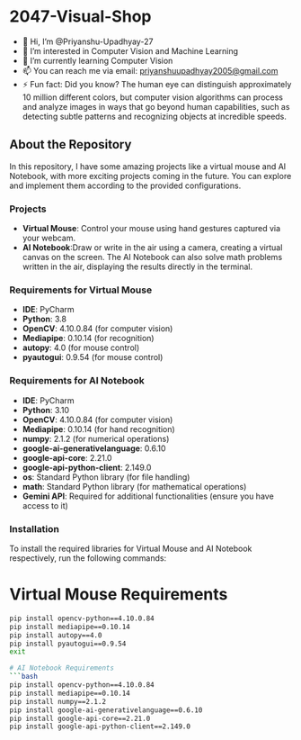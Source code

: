 # 2047-Visual-Shop

- 👋 Hi, I’m @Priyanshu-Upadhyay-27
- 👀 I’m interested in Computer Vision and Machine Learning
- 🌱 I’m currently learning Computer Vision
- 📫 You can reach me via email: priyanshuupadhyay2005@gmail.com
- ⚡ Fun fact: Did you know? The human eye can distinguish approximately 10 million different colors, but computer vision algorithms can process and analyze images in ways that go beyond human capabilities, such as detecting subtle patterns and recognizing objects at incredible speeds.

## About the Repository

In this repository, I have some amazing projects like a virtual mouse and AI Notebook, with more exciting projects coming in the future. You can explore and implement them according to the provided configurations.

### Projects

- **Virtual Mouse**: Control your mouse using hand gestures captured via your webcam.
- **AI Notebook**:Draw or write in the air using a camera, creating a virtual canvas on the screen. The AI Notebook can also solve math problems written in the air, displaying the results directly in the terminal.

### Requirements for Virtual Mouse

- **IDE**: PyCharm 
- **Python**: 3.8
- **OpenCV**: 4.10.0.84 (for computer vision)
- **Mediapipe**: 0.10.14 (for recognition)
- **autopy**: 4.0 (for mouse control)
- **pyautogui**: 0.9.54 (for mouse control)

### Requirements for AI Notebook

- **IDE**: PyCharm 
- **Python**: 3.10
- **OpenCV**: 4.10.0.84 (for computer vision)
- **Mediapipe**: 0.10.14 (for hand recognition)
- **numpy**: 2.1.2 (for numerical operations)
- **google-ai-generativelanguage**: 0.6.10
- **google-api-core**:  2.21.0
- **google-api-python-client**: 2.149.0
- **os**: Standard Python library (for file handling)
- **math**: Standard Python library (for mathematical operations)
- **Gemini API**: Required for additional functionalities (ensure you have access to it)

### Installation

To install the required libraries for Virtual Mouse and AI Notebook respectively, run the following commands:

# Virtual Mouse Requirements
```bash
pip install opencv-python==4.10.0.84
pip install mediapipe==0.10.14
pip install autopy==4.0
pip install pyautogui==0.9.54
exit

# AI Notebook Requirements
```bash
pip install opencv-python==4.10.0.84
pip install mediapipe==0.10.14
pip install numpy==2.1.2
pip install google-ai-generativelanguage==0.6.10
pip install google-api-core==2.21.0
pip install google-api-python-client==2.149.0


